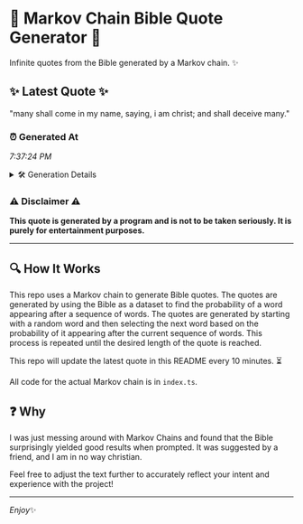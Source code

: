 # 📖 Markov Chain Bible Quote Generator 📖

Infinite quotes from the Bible generated by a Markov chain. ✨

## ✨ Latest Quote ✨
"many shall come in my name, saying, i am christ; and shall deceive many."

### ⏰ Generated At
*7:37:24 PM*

<details>
    <summary>🛠️ Generation Details</summary>
    <p>
        <strong>🌱 Seed:</strong> many<br>
        <strong>🔄 Iterations:</strong> 13<br>
        <strong>📜 Context History:</strong><br>[ many ]: shall<br>[ many, shall ]: come<br>[ many, shall, come ]: in<br>[ many, shall, come, in ]: my<br>[ many, shall, come, in, my ]: name,<br>[ many, shall, come, in, my, name, ]: saying,<br>[ shall, come, in, my, name,, saying, ]: i<br>[ come, in, my, name,, saying,, i ]: am<br>[ in, my, name,, saying,, i, am ]: christ;<br>[ my, name,, saying,, i, am, christ; ]: and<br>[ name,, saying,, i, am, christ;, and ]: shall<br>[ saying,, i, am, christ;, and, shall ]: deceive<br>[ i, am, christ;, and, shall, deceive ]: many.<br>
    </p>
</details>

### ⚠️ Disclaimer ⚠️
**This quote is generated by a program and is not to be taken seriously. It is purely for entertainment purposes.**

---

## 🔍 How It Works

This repo uses a Markov chain to generate Bible quotes. The quotes are generated by using the Bible as a dataset to find the probability of a word appearing after a sequence of words. The quotes are generated by starting with a random word and then selecting the next word based on the probability of it appearing after the current sequence of words. This process is repeated until the desired length of the quote is reached.

This repo will update the latest quote in this README every 10 minutes. ⏳

All code for the actual Markov chain is in `index.ts`.

## ❓ Why

I was just messing around with Markov Chains and found that the Bible surprisingly yielded good results when prompted. 
It was suggested by a friend, and I am in no way christian.

Feel free to adjust the text further to accurately reflect your intent and experience with the project!

---

*Enjoy*✨
